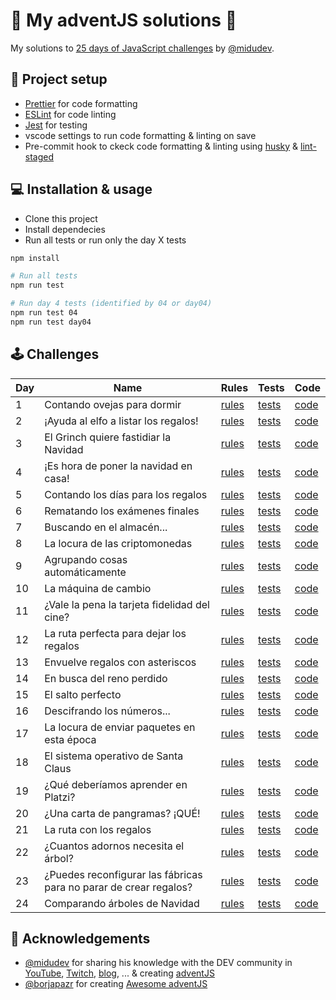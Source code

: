 # 🎅 My adventJS solutions 🎄

My solutions to [25 days of JavaScript challenges](https://adventjs.dev/) by [@midudev](https://twitter.com/midudev).

## 💅 Project setup

- [Prettier](https://prettier.io/) for code formatting
- [ESLint](https://eslint.org/) for code linting
- [Jest](https://jestjs.io/) for testing
- vscode settings to run code formatting & linting on save
- Pre-commit hook to ckeck code formatting & linting using [husky](https://typicode.github.io/husky/) & [lint-staged](https://github.com/okonet/lint-staged)

## 💻️ Installation & usage

- Clone this project
- Install dependecies
- Run all tests or run only the day X tests

```bash
npm install

# Run all tests
npm run test

# Run day 4 tests (identified by 04 or day04)
npm run test 04
npm run test day04
```

## 🕹️ Challenges

| Day | Name                                                              | Rules                                       | Tests                              | Code                         |
| --- | ----------------------------------------------------------------- | ------------------------------------------- | ---------------------------------- | ---------------------------- |
| 1   | Contando ovejas para dormir                                       | [rules](https://adventjs.dev/challenges/01) | [tests](./src/day01/index.test.js) | [code](./src/day01/index.js) |
| 2   | ¡Ayuda al elfo a listar los regalos!                              | [rules](https://adventjs.dev/challenges/02) | [tests](./src/day02/index.test.js) | [code](./src/day02/index.js) |
| 3   | El Grinch quiere fastidiar la Navidad                             | [rules](https://adventjs.dev/challenges/03) | [tests](./src/day03/index.test.js) | [code](./src/day03/index.js) |
| 4   | ¡Es hora de poner la navidad en casa!                             | [rules](https://adventjs.dev/challenges/04) | [tests](./src/day04/index.test.js) | [code](./src/day04/index.js) |
| 5   | Contando los días para los regalos                                | [rules](https://adventjs.dev/challenges/05) | [tests](./src/day05/index.test.js) | [code](./src/day05/index.js) |
| 6   | Rematando los exámenes finales                                    | [rules](https://adventjs.dev/challenges/06) | [tests](./src/day06/index.test.js) | [code](./src/day06/index.js) |
| 7   | Buscando en el almacén...                                         | [rules](https://adventjs.dev/challenges/07) | [tests](./src/day07/index.test.js) | [code](./src/day07/index.js) |
| 8   | La locura de las criptomonedas                                    | [rules](https://adventjs.dev/challenges/08) | [tests](./src/day08/index.test.js) | [code](./src/day08/index.js) |
| 9   | Agrupando cosas automáticamente                                   | [rules](https://adventjs.dev/challenges/09) | [tests](./src/day09/index.test.js) | [code](./src/day09/index.js) |
| 10  | La máquina de cambio                                              | [rules](https://adventjs.dev/challenges/10) | [tests](./src/day10/index.test.js) | [code](./src/day10/index.js) |
| 11  | ¿Vale la pena la tarjeta fidelidad del cine?                      | [rules](https://adventjs.dev/challenges/11) | [tests](./src/day11/index.test.js) | [code](./src/day11/index.js) |
| 12  | La ruta perfecta para dejar los regalos                           | [rules](https://adventjs.dev/challenges/12) | [tests](./src/day12/index.test.js) | [code](./src/day12/index.js) |
| 13  | Envuelve regalos con asteriscos                                   | [rules](https://adventjs.dev/challenges/13) | [tests](./src/day13/index.test.js) | [code](./src/day13/index.js) |
| 14  | En busca del reno perdido                                         | [rules](https://adventjs.dev/challenges/14) | [tests](./src/day14/index.test.js) | [code](./src/day14/index.js) |
| 15  | El salto perfecto                                                 | [rules](https://adventjs.dev/challenges/15) | [tests](./src/day15/index.test.js) | [code](./src/day15/index.js) |
| 16  | Descifrando los números...                                        | [rules](https://adventjs.dev/challenges/16) | [tests](./src/day16/index.test.js) | [code](./src/day16/index.js) |
| 17  | La locura de enviar paquetes en esta época                        | [rules](https://adventjs.dev/challenges/17) | [tests](./src/day17/index.test.js) | [code](./src/day17/index.js) |
| 18  | El sistema operativo de Santa Claus                               | [rules](https://adventjs.dev/challenges/18) | [tests](./src/day18/index.test.js) | [code](./src/day18/index.js) |
| 19  | ¿Qué deberíamos aprender en Platzi?                               | [rules](https://adventjs.dev/challenges/19) | [tests](./src/day19/index.test.js) | [code](./src/day19/index.js) |
| 20  | ¿Una carta de pangramas? ¡QUÉ!                                    | [rules](https://adventjs.dev/challenges/20) | [tests](./src/day20/index.test.js) | [code](./src/day20/index.js) |
| 21  | La ruta con los regalos                                           | [rules](https://adventjs.dev/challenges/21) | [tests](./src/day21/index.test.js) | [code](./src/day21/index.js) |
| 22  | ¿Cuantos adornos necesita el árbol?                               | [rules](https://adventjs.dev/challenges/22) | [tests](./src/day22/index.test.js) | [code](./src/day22/index.js) |
| 23  | ¿Puedes reconfigurar las fábricas para no parar de crear regalos? | [rules](https://adventjs.dev/challenges/23) | [tests](./src/day23/index.test.js) | [code](./src/day23/index.js) |
| 24  | Comparando árboles de Navidad                                     | [rules](https://adventjs.dev/challenges/24) | [tests](./src/day24/index.test.js) | [code](./src/day24/index.js) |

## 💖 Acknowledgements

- [@midudev](https://twitter.com/midudev) for sharing his knowledge with the DEV community in [YouTube](https://midu.tube/), [Twitch](https://midu.live/), [blog](https://midu.dev/), ... & creating [adventJS](https://adventjs.dev/)
- [@borjapazr](https://twitter.com/borjapazr) for creating [Awesome adventJS](https://github.com/borjapazr/awesome-adventjs)
